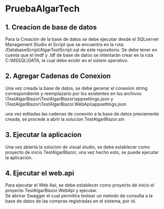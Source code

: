 # PruebaAlgarTech


## 1. Creacion de base de datos
Para la Creación de la base de datos se debe ejecutar desde el SQLserver Management Studio el Script que se encuentra en la ruta:  /DatabaseScript/AlgarTestScript.sql  de este repositorio.
Se debe tener en cuenta que el lmdf y .ldf de base de datos se intentarán crear en la ruta C:\MSSQL\DATA, la cual debe existir en el sistem operativo.

## 2. Agregar Cadenas de Conexion
Una vez creada la base de datos, se debe generar el conexion string correspondiente y reemplazarlo por los existentes en los archivos \TestAlgarBlazor\TestAlgarBlazor\appsettings.json y \TestAlgarBlazor\TestAlgarBlazor.WebApi\appsettings.json

una vez editadas las cadenas de conexión a la base de datos previamente creada, se procede a abrir la solucion TestAlgarBlazor.sln

## 3. Ejecutar la aplicacion
Una vez abierta la solucion de visual studio,  se debe establecer como proyecto de inicio TestAlgarBlazor, una vez hecho esto, se puede ejecutar la aplicación.

## 4. Ejecutar el web.api
Para ejecutar el Web Api, se debe establecer como proyecto de inicio el proyecto TestAlgarBlazor.WebApi  y ejecutar.  
Se abrirar Swagger el cual permitira testear un metodo de consulta a la base de datos de las compras registradas en el sistema, por id.


